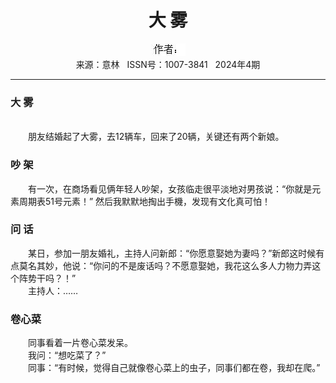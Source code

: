 # <center>大 雾</center> 

<div align=center><img src="https://raw.githubusercontent.com/leaguecn/magazines/main/img_authors/%25d7%25f7%25d5%25df%25a3%25ba.jpg"></div> 

<center>来源：意林   ISSN号：1007-3841   2024年4期</center> 


* * *


### 大 雾

  
<br>　　朋友结婚起了大雾，去12辆车，回来了20辆，关键还有两个新娘。

### 吵 架

  
　　有一次，在商场看见俩年轻人吵架，女孩临走很平淡地对男孩说：“你就是元素周期表51号元素！” 然后我默默地掏出手機，发现有文化真可怕！

### 问 话

  
　　某日，参加一朋友婚礼，主持人问新郎：“你愿意娶她为妻吗？”新郎这时候有点莫名其妙，他说：“你问的不是废话吗？不愿意娶她，我花这么多人力物力弄这个阵势干吗？！”  
　　主持人：……

### 卷心菜

  
　　同事看着一片卷心菜发呆。  
　　我问：“想吃菜了？”  
　　同事：“有时候，觉得自己就像卷心菜上的虫子，同事们都在卷，我却在爬。”